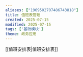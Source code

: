 ```yaml
---
aliases: ["1969502707486743818"]
title: 值班表管理
created: 2025-07-15
modified: 2025-07-15
tags: ['基础模块']
theme: 政务应用
---
```


[[值班安排表|值班安排表]]